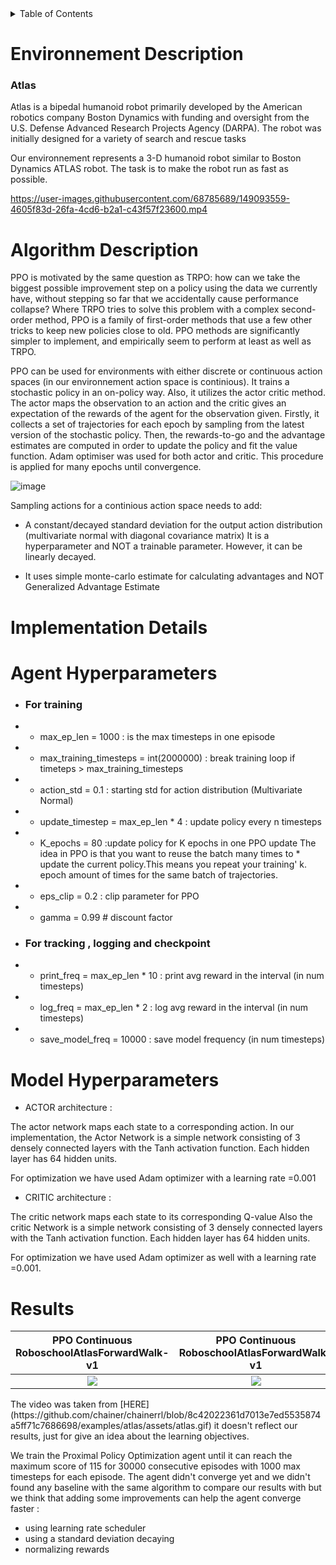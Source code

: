 <!-- TABLE OF CONTENTS -->
<details>
  <summary>Table of Contents</summary>
  <ol>
    <li>
      <a href="#Environnement description">Environnement description</a>
      <ul>
        <li><a href="#Atlas">Atlas</a></li>
      </ul>
    </li>

   <li><a href="#Algorithm description">Algorithm description</a></li>
   <li><a href="#Implementation details">Implementation details</a></li>

  </ol>
</details>

# **Environnement Description**
### Atlas
Atlas is a bipedal humanoid robot primarily developed by the American robotics company Boston Dynamics with funding and oversight from the U.S. Defense Advanced Research Projects Agency (DARPA). The robot was initially designed for a variety of search and rescue tasks

Our environnement represents a 3-D humanoid robot similar to Boston Dynamics ATLAS robot. The task is to make the robot run as fast as possible.


https://user-images.githubusercontent.com/68785689/149093559-4605f83d-26fa-4cd6-b2a1-c43f57f23600.mp4

# **Algorithm Description**


PPO is motivated by the same question as TRPO: how can we take the biggest possible improvement step on a policy using the data we currently have, without stepping so far that we accidentally cause performance collapse? Where TRPO tries to solve this problem with a complex second-order method, PPO is a family of first-order methods that use a few other tricks to keep new policies close to old. PPO methods are significantly simpler to implement, and empirically seem to perform at least as well as TRPO.

PPO can be used for environments with either discrete or continuous action spaces (in our environnement action space is continious). It trains a stochastic policy in an on-policy way. Also, it utilizes the actor critic method. The actor maps the observation to an action and the critic gives an expectation of the rewards of the agent for the observation given. Firstly, it collects a set of trajectories for each epoch by sampling from the latest version of the stochastic policy. Then, the rewards-to-go and the advantage estimates are computed in order to update the policy and fit the value function. Adam optimiser was used for both actor and critic. This procedure is applied for many epochs until convergence.

![image](https://user-images.githubusercontent.com/68785689/149186899-345afe14-c92f-413d-93b1-f1f5e6ec782d.png)


Sampling actions for a continious action space needs to add: 
 * A constant/decayed standard deviation for the output action distribution (multivariate normal with diagonal covariance matrix) It is a hyperparameter and NOT a trainable parameter. However, it can be linearly decayed.

 * It uses simple monte-carlo estimate for calculating advantages and NOT Generalized Advantage Estimate 

# **Implementation Details**


# **Agent Hyperparameters**

- ### For training
* * max_ep_len = 1000  : is the max timesteps in one episode
* * max_training_timesteps = int(2000000) : break training loop if timeteps > max_training_timesteps
* * action_std = 0.1 : starting std for action distribution (Multivariate Normal)
* * update_timestep = max_ep_len * 4  : update policy every n timesteps
* * K_epochs = 80  :update policy for K epochs in one PPO update The idea in PPO is that you want to reuse the batch many times to * update the current policy.This means you repeat your training' k. epoch amount of times for the same batch of trajectories.
* * eps_clip = 0.2  : clip parameter for PPO  
* * gamma = 0.99            # discount factor

- ### For tracking , logging and checkpoint
* * print_freq = max_ep_len * 10  : print avg reward in the interval (in num timesteps)
* * log_freq = max_ep_len * 2 : log avg reward in the interval (in num timesteps)
* * save_model_freq = 10000  : save model frequency (in num timesteps)

# **Model Hyperparameters**
* ACTOR architecture :

The actor network maps each state to a corresponding action.
In our implementation, the Actor Network is a simple network consisting of 3 densely connected layers with the Tanh activation function. Each hidden layer has 64 hidden units. 

For optimization we have used Adam optimizer with a learning rate =0.001
* CRITIC architecture : 

The critic network maps each state to its corresponding Q-value
Also the critic  Network is a simple network consisting of 3 densely connected layers with the Tanh activation function. Each hidden layer has 64 hidden units.  

For optimization we have used Adam optimizer as well with a learning rate =0.001.

# **Results**


| PPO Continuous RoboschoolAtlasForwardWalk-v1  | PPO Continuous RoboschoolAtlasForwardWalk-v1 |
| :-------------------------:|:-------------------------: |
| ![](https://user-images.githubusercontent.com/68785689/149205405-acc39538-83b5-4c7a-a0cd-91a1d2a27a06.gif) |  ![](https://user-images.githubusercontent.com/68785689/149204794-35a70647-1468-49da-8822-4796ad77d89d.png) |


</p>
The video was taken from [HERE](https://github.com/chainer/chainerrl/blob/8c42022361d7013e7ed5535874a5ff71c7686698/examples/atlas/assets/atlas.gif) it doesn't reflect our results, just for give an idea about the learning objectives.


We train the Proximal Policy Optimization agent until it can reach the maximum score of 115 for 30000 consecutive episodes with 1000 max timesteps for each episode. The agent didn't converge yet and we didn't found any baseline with the same algorithm to compare our results with but we think that adding some improvements can help the agent converge faster :
 * using learning rate scheduler 
 * using a standard deviation decaying 
 * normalizing rewards 












